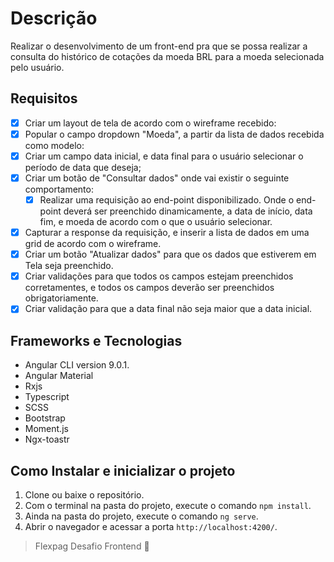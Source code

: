 # Descrição
Realizar o desenvolvimento de um front-end pra que se possa realizar a consulta do histórico de cotações da
moeda BRL para a moeda selecionada pelo usuário.

## Requisitos

- [X] Criar um layout de tela de acordo com o wireframe recebido:
- [X] Popular o campo dropdown "Moeda", a partir da lista de dados recebida como modelo:
- [X] Criar um campo data inicial, e data final para o usuário selecionar o período de data que deseja;
- [X] Criar um botão de "Consultar dados" onde vai existir o seguinte comportamento:
  - [X] Realizar uma requisição ao end-point disponibilizado. Onde o end-point deverá ser preenchido dinamicamente, a data de início, data fim, e moeda de acordo com o que o usuário selecionar.
- [X] Capturar a response da requisição, e inserir a lista de dados em uma grid de acordo com o wireframe.
- [X] Criar um botão "Atualizar dados" para que os dados que estiverem em Tela seja preenchido.
- [X] Criar validações para que todos os campos estejam preenchidos corretamentes, e todos os campos deverão
ser preenchidos obrigatoriamente.
- [X] Criar validação para que a data final não seja maior que a data inicial.

## Frameworks e Tecnologias
- Angular CLI version 9.0.1.
- Angular Material
- Rxjs
- Typescript
- SCSS
- Bootstrap
- Moment.js
- Ngx-toastr

## Como Instalar e inicializar o projeto

1. Clone ou baixe o repositório.
2. Com o terminal na pasta do projeto, execute o comando `npm install`.
3. Ainda na pasta do projeto, execute o comando `ng serve`.
4. Abrir o navegador e acessar a porta `http://localhost:4200/`.

> Flexpag Desafio Frontend 🏅
